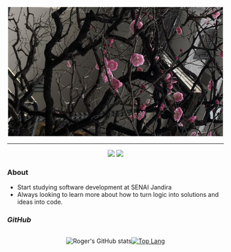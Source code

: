 <div align="center">
  <img src="./img/bg.jpeg" style="width:500px; height:300px; object-fit: cover;">
</div>


---

<div align="center">
<a href="www.linkedin.com/in/rogerrib/" target="_blank"><img src="https://img.shields.io/badge/-Linkedin?style=flat&logoColor=white&label=LINKEDIN&labelColor=blue&color=blue"></a>
<a href="cjo.rogerribeiro@gmail.com" target="_blank"><img src="https://img.shields.io/badge/-Gmail?style=flat&logo=gmail&logoColor=white&logoSize=auto&label=GMAIL&labelColor=%23a50000&color=%23a50000"></a>
</div>

### **About**
- Start studying software development at SENAI Jandira
- Always looking to learn more about how to turn logic into solutions and ideas into code.

  
### *GitHub*
<div style="display: flex; justify-content: center; align-items: center; flex-direction: row;">

![Roger's GitHub stats](https://github-readme-stats.vercel.app/api?username=rogeriosrib&show_icons=true&theme=synthwave)

[![Top Lang](https://github-readme-stats.vercel.app/api/top-langs/?username=rogeriosrib&theme=synthwave)](https://github.com/rogeriosrib/github-readme-stats)



</div>